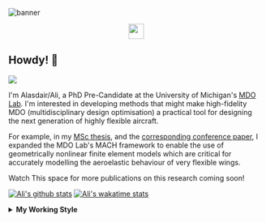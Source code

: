 <!--
# Welcome to Ali's github profile


-->

![banner](https://raw.githubusercontent.com/A-Gray-94/A-Gray-94/main/Images/GitHubProfileBanner.png)
<p align='center'>
<a href="https://www.linkedin.com/in/alasdaircgray/"><img height="30" src="https://github.com/WaylonWalker/WaylonWalker/blob/main/icon/linkedin.png?raw=true"></a>
</p>

## Howdy! 👋

![](https://komarev.com/ghpvc/?username=A-Gray-94&color=blue)

I'm Alasdair/Ali, a PhD Pre-Candidate at the University of Michigan's [MDO Lab](http://mdolab.engin.umich.edu).
I'm interested in developing methods that might make high-fidelity MDO (multidisciplinary design optimisation) a practical tool for designing the next generation of highly flexible aircraft.

For example, in my [MSc thesis](http://resolver.tudelft.nl/uuid:1a6b5001-d213-40d9-bc2c-5e831eda527d), and the [corresponding conference paper](https://www.researchgate.net/publication/348242101_Geometrically_Nonlinear_High-fidelity_Aerostructural_Optimization_for_Highly_Flexible_Wings), I expanded the MDO Lab's MACH framework to enable the use of geometrically nonlinear finite element models which are critical for accurately modelling the aeroelastic behaviour of very flexible wings.

Watch This space for more publications on this research coming soon!

<!--
**A-Gray-94/A-Gray-94** is a ✨ _special_ ✨ repository because its `README.md` (this file) appears on your GitHub profile.

Here are some ideas to get you started:

- 🔭 I’m currently working on ...
- 🌱 I’m currently learning ...
- 👯 I’m looking to collaborate on ...
- 🤔 I’m looking for help with ...
- 💬 Ask me about ...
- 📫 How to reach me: ...
- 😄 Pronouns: ...
- ⚡ Fun fact: ...
-->


[![Ali's github stats](https://github-readme-stats.vercel.app/api?username=A-Gray-94)](https://github.com/anuraghazra/github-readme-stats)
[![Ali's wakatime stats](https://github-readme-stats.vercel.app/api/wakatime?username=ACGray)](https://github.com/anuraghazra/github-readme-stats)


<details>
  <summary>
    <strong>My Working Style</strong>
  </summary>
  
  <!--START_SECTION:waka-->
![Lines of code](https://img.shields.io/badge/From%20Hello%20World%20I%27ve%20Written-4.3%20million%20lines%20of%20code-blue)

**I'm an Early 🐤** 

```text
🌞 Morning    40 commits     █████░░░░░░░░░░░░░░░░░░░░   20.83% 
🌆 Daytime    66 commits     ████████░░░░░░░░░░░░░░░░░   34.38% 
🌃 Evening    78 commits     ██████████░░░░░░░░░░░░░░░   40.62% 
🌙 Night      8 commits      █░░░░░░░░░░░░░░░░░░░░░░░░   4.17%

```
📅 **I'm Most Productive on Friday** 

```text
Monday       31 commits     ████░░░░░░░░░░░░░░░░░░░░░   16.15% 
Tuesday      21 commits     ██░░░░░░░░░░░░░░░░░░░░░░░   10.94% 
Wednesday    30 commits     ████░░░░░░░░░░░░░░░░░░░░░   15.62% 
Thursday     39 commits     █████░░░░░░░░░░░░░░░░░░░░   20.31% 
Friday       46 commits     ██████░░░░░░░░░░░░░░░░░░░   23.96% 
Saturday     12 commits     █░░░░░░░░░░░░░░░░░░░░░░░░   6.25% 
Sunday       13 commits     █░░░░░░░░░░░░░░░░░░░░░░░░   6.77%

```


📊 **This Week I Spent My Time On** 

```text
💬 Programming Languages: 
Python                   1 hr 3 mins         ███████████████░░░░░░░░░░   61.44% 
Other                    14 mins             ███░░░░░░░░░░░░░░░░░░░░░░   13.6% 
Fortran                  13 mins             ███░░░░░░░░░░░░░░░░░░░░░░   13.2% 
Text                     7 mins              █░░░░░░░░░░░░░░░░░░░░░░░░   6.77% 
Markdown                 5 mins              █░░░░░░░░░░░░░░░░░░░░░░░░   4.99%

🔥 Editors: 
VS Code                  1 hr 21 mins        ███████████████████░░░░░░   78.27% 
Sublime Text             22 mins             █████░░░░░░░░░░░░░░░░░░░░   21.73%

🐱‍💻 Projects: 
FEMpy                    1 hr 1 min          ███████████████░░░░░░░░░░   59.66% 
Unknown Project          19 mins             ████░░░░░░░░░░░░░░░░░░░░░   18.77% 
idwarp                   13 mins             ███░░░░░░░░░░░░░░░░░░░░░░   13.2% 
petsc                    7 mins              █░░░░░░░░░░░░░░░░░░░░░░░░   6.77% 
AE510-FEM                1 min               ░░░░░░░░░░░░░░░░░░░░░░░░░   1.61%

💻 Operating System: 
Linux                    1 hr 43 mins        █████████████████████████   100.0%

```

**I Mostly Code in Python** 

```text
Python                   8 repos             █████████████░░░░░░░░░░░░   53.33% 
TeX                      2 repos             ███░░░░░░░░░░░░░░░░░░░░░░   13.33% 
HTML                     1 repo              █░░░░░░░░░░░░░░░░░░░░░░░░   6.67% 
C++                      1 repo              █░░░░░░░░░░░░░░░░░░░░░░░░   6.67% 
MATLAB                   1 repo              █░░░░░░░░░░░░░░░░░░░░░░░░   6.67%

```


**Timeline**

![Chart not found](https://raw.githubusercontent.com/A-Gray-94/A-Gray-94/main/charts/bar_graph.png) 


<!--END_SECTION:waka-->
</details>

